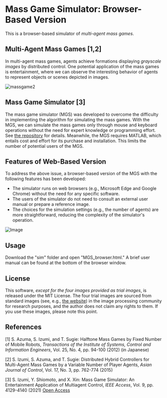 # Mass Game Simulator: Browser-Based Version
This is a browser-based simulator of *multi-agent mass games*.

## Multi-Agent Mass Games [1,2]
In multi-agent mass games, agents achieve formations displaying *grayscale images* by distributed control. One potential application of the mass games is entertainment, where we can observe the interesting behavior of agents to represent objects or scenes depicted in images.

![massgame2](https://user-images.githubusercontent.com/76646096/103174110-d0357c00-48a2-11eb-9a4c-739cc3fa57c7.jpg)

## Mass Game Simulator [3]
The mass game simulator (MGS) was developed to overcome the difficulty in implementing the algorithm for simulating the mass games. With the MGS, we can simulate the mass games only through mouse and keyboard operations without the need for expert knowledge or programming effort. See [the repository](https://github.com/ShinsakuIzumi/Mass_Game_Simulator) for details.
Meanwhile, the MGS requires MATLAB, which entails cost and effort for its purchase and installation. This limits the number of potential users of the MGS.

## Features of Web-Based Version
To address the above issue, a browser-based version of the MGS with the following features has been developed:
- The simulator runs on web browsers (e.g., Microsoft Edge and Google Chrome) without the need for any specific software. 
- The users of the simulator do not need to consult an external user manual or prepare a reference image. 
- The choices for the simulation settings (e.g., the number of agents) are more straightforward, reducing the complexity of the simulator's operation.

![Image](https://github.com/user-attachments/assets/3d6a4872-ade2-4ed5-a73d-6f54c3f5c5f1)

## Usage
Download the "sim" folder and open "MGS_browser.html." A brief user manual can be found at the bottom of the browser window.

## License
This software, *except for the four images provided as trial images*, is released under the MIT License. The four trial images are sourced from standard images (see, e.g., [the website](http://www.ess.ic.kanagawa-it.ac.jp/app_images_j.html)) in the image processing community for research purposes, and the author does not claim any rights to them. If you use these images, please note this point.

## References
[1] S. Azuma, S. Izumi, and T. Sugie: Halftone Mass Games by Fixed Number of Mobile Robots, *Transactions of the Institute of Systems, Control and Information Engineers*, Vol. 25, No. 4, pp. 94-100 (2012) (in Japanese)

[2] S. Izumi, S. Azuma, and T. Sugie: Distributed Hybrid Controllers for Multi-Agent Mass Games by a Variable Number of Player Agents, *Asian Journal of Control*, Vol. 17, No. 3, pp. 762-774 (2015)

[3] S. Izumi, Y. Shiomoto, and X. Xin: Mass Game Simulator: An Entertainment Application of Multiagent Control, *IEEE Access*, Vol. 9, pp. 4129-4140 (2021) [Open Access](https://ieeexplore.ieee.org/document/9311128)
